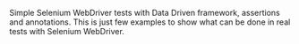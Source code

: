 Simple Selenium WebDriver tests with Data Driven framework, assertions and annotations.
This is just few examples to show what can be done in real tests with Selenium WebDriver.
